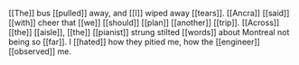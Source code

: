 [[The]] bus [[pulled]] away, and [[I]] wiped away [[tears]]. [[Ancra]] [[said]] [[with]] cheer that [[we]] [[should]] [[plan]] [[another]] [[trip]]. [[Across]] [[the]] [[aisle]], [[the]] [[pianist]] strung stilted [[words]] about Montreal not being so [[far]]. I [[hated]] how they pitied me, how the [[engineer]] [[observed]] me.
